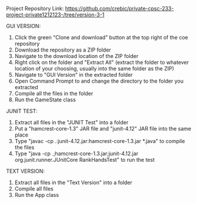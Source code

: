 Project Repository Link:
https://github.com/crebic/private-cpsc-233-project-private1212123-/tree/version-3-1

GUI VERSION:
1. Click the green "Clone and download" button at the top right of the coe repository
2. Download the repository as a ZIP folder
3. Navigate to the download location of the ZIP folder
4. Right click on the folder and "Extract All" (extract the folder to whatever location of your choosing, usually into the same folder as the ZIP)
5. Navigate to "GUI Version" in the extracted folder
6. Open Command Prompt to and change the directory to the folder you extracted
7. Compile all the files in the folder
8. Run the GameState class

JUNIT TEST:
1. Extract all files in the "JUNIT Test" into a folder 
2. Put a "hamcrest-core-1.3" JAR file and "junit-4.12" JAR file into the same place
3. Type "javac -cp .:junit-4.12.jar:hamcrest-core-1.3.jar *.java" to compile the files
4. Type "java -cp .;hamcrest-core-1.3.jar;junit-4.12.jar org.junit.runner.JUnitCore  RankHandsTest" to run the test

TEXT VERSION:
1. Extract all files in the "Text Version" into a folder
2. Compile all files
3. Run the App class
